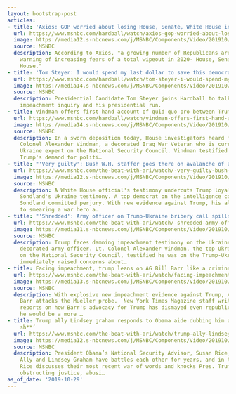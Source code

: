 ```yaml
---
layout: bootstrap-post
articles:
- title: 'Axios: GOP worried about losing House, Senate, White House in 2020'
  url: https://www.msnbc.com/hardball/watch/axios-gop-worried-about-losing-house-senate-white-house-in-2020-72281157984
  image: https://media12.s-nbcnews.com/j/MSNBC/Components/Video/201910/n_hardball_axios_191029_1920x1080.nbcnews-fp-1200-630.jpg
  source: MSNBC
  description: According to Axios, "a growing number of Republicans are privately
    warning of increasing fears of a total wipeout in 2020- House, Senate and White
    House."
- title: 'Tom Steyer: I would spend my last dollar to save this democracy'
  url: https://www.msnbc.com/hardball/watch/tom-steyer-i-would-spend-my-last-dollar-to-save-this-democracy-72282181797
  image: https://media14.s-nbcnews.com/j/MSNBC/Components/Video/201910/n_hardball_steyer_191029_1920x1080.nbcnews-fp-1200-630.jpg
  source: MSNBC
  description: Presidential Candidate Tom Steyer joins Hardball to talk about the
    impeachment inquiry and his presidential run.
- title: Vindman offers first hand account of quid quo pro between Trump, Ukraine
  url: https://www.msnbc.com/hardball/watch/vindman-offers-first-hand-account-of-quid-quo-pro-between-trump-ukraine-72281157688
  image: https://media14.s-nbcnews.com/j/MSNBC/Components/Video/201910/n_hardball_raja_191029_1920x1080.nbcnews-fp-1200-630.jpg
  source: MSNBC
  description: In a sworn deposition today, House investigators heard from Lieutenant
    Colonel Alexander Vindman, a decorated Iraq War Veteran who is currently the top
    Ukraine expert on the National Security Council. Vindman testified that President
    Trump's demand for politi…
- title: "'Very guilty': Bush W.H. staffer goes there on avalanche of Ukraine evidence"
  url: https://www.msnbc.com/the-beat-with-ari/watch/-very-guilty-bush-w-h-staffer-goes-there-on-avalanche-of-ukraine-evidence-72281157668
  image: https://media12.s-nbcnews.com/j/MSNBC/Components/Video/201910/n_ari_bandc_191029_1920x1080.nbcnews-fp-1200-630.jpg
  source: MSNBC
  description: A White House official's testimony undercuts Trump loyalist Amb. Gordon
    Sondland's Ukraine testimony. A top democrat on the intelligence committee believes
    Sondland committed perjury. With new evidence against Trump, his allies resort
    to smearing a war hero a…
- title: "'Shredded': Army officer on Trump-Ukraine bribery call spills on Trump"
  url: https://www.msnbc.com/the-beat-with-ari/watch/-shredded-army-officer-on-trump-ukraine-bribery-call-spills-on-trump-72279109845
  image: https://media11.s-nbcnews.com/j/MSNBC/Components/Video/201910/n_ari_ablock_191029_1920x1080.nbcnews-fp-1200-630.jpg
  source: MSNBC
  description: Trump faces damning impeachment testimony on the Ukraine plot from
    decorated army officer. Lt. Colonel Alexander Vindman, the top Ukraine expert
    on the National Security Council, testified he was on the Trump-Ukraine call and
    immediately raised concerns about…
- title: Facing impeachment, trump leans on AG Bill Barr like a criminal defense attorney
  url: https://www.msnbc.com/the-beat-with-ari/watch/facing-impeachment-trump-leans-on-ag-bill-barr-like-a-criminal-defense-attorney-72279109696
  image: https://media13.s-nbcnews.com/j/MSNBC/Components/Video/201910/n_ari_dblockk_191029_1920x1080.nbcnews-fp-1200-630.jpg
  source: MSNBC
  description: With explosive new impeachment evidence against Trump, Attorney General
    Barr attacks the Mueller probe.  New York Times Magazine staff writer Emily Bazelon,
    reports on how Barr's advocacy for Trump has dismayed even republicans who thought
    he would be a more …
- title: Trump ally Lindsey graham responds to Obama aide dubbing him a ‘piece of
    sh**’
  url: https://www.msnbc.com/the-beat-with-ari/watch/trump-ally-lindsey-graham-responds-to-obama-aide-dubbing-him-a-piece-of-sh-72277573668
  image: https://media12.s-nbcnews.com/j/MSNBC/Components/Video/201910/n_ari_rice_191029_1920x1080.nbcnews-fp-1200-630.jpg
  source: MSNBC
  description: President Obama’s National Security Advisor, Susan Rice, and Trump
    Ally and Lindsey Graham have battles each other for years, and in this new interview,
    Rice discusses their most recent war of words and knocks Pres. Trump for lying,
    obstructing justice, abusi…
as_of_date: '2019-10-29'
---
```


